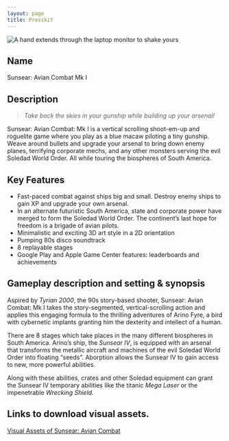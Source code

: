 ```yaml
---
layout: page
title: Presskit
---
```


![A hand extends through the laptop monitor to shake yours](/public/presskit-header.jpg)

## Name

Sunsear: Avian Combat Mk I

## Description

> _Take back the skies in your gunship while building up your arsenal!_

Sunsear: Avian Combat: Mk I is a vertical scrolling shoot-em-up and roguelite game where you play as a blue macaw piloting a tiny gunship. Weave around bullets and upgrade your arsenal to bring down enemy planes, terrifying corporate mechs, and any other monsters serving the evil Soledad World Order. All while touring the biospheres of South America.

## Key Features

- Fast-paced combat against ships big and small. Destroy enemy ships to gain XP and upgrade your own arsenal.
- In an alternate futuristic South America, state and corporate power have merged to form the Soledad World Order. The continent’s last hope for freedom is a brigade of avian pilots.
- Minimalistic and exciting 3D art style in a 2D orientation
- Pumping 80s disco soundtrack
- 8 replayable stages
- Google Play and Apple Game Center features: leaderboards and achievements

## Gameplay description and setting & synopsis

Aspired by _Tyrian 2000_, the 90s story-based shooter, Sunsear: Avian Combat: Mk I takes the story-segmented, vertical-scrolling action and applies this engaging formula to the thrilling adventures of Arino Fyre, a bird with cybernetic implants granting him the dexterity and intellect of a human.

There are 8 stages which take places in the many different biospheres in South America. Arino’s ship, the _Sunsear IV_, is equipped with an arsenal that transforms the metallic aircraft and machines of the evil Soledad World Order into floating “seeds”. Aborption allows the Sunsear IV to gain access to new, more powerful abilities.

Along with these abilities, crates and other Soledad equipment can grant the Sunsear IV temporary abilities like the titanic _Mega Laser_ or the impenetrable _Wrecking Shield_.

## **Links to download visual assets.**

[Visual Assets of Sunsear: Avian Combat](/press/sunsear_presskit_7_29_2021.zip)
